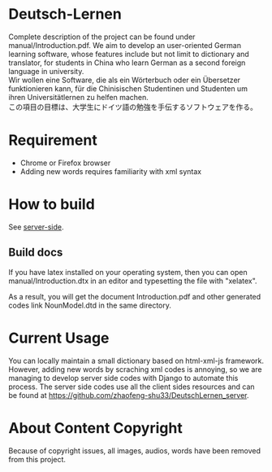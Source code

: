 # Deutsch-Lernen
Complete description of the project can be found under manual/Introduction.pdf.
We aim to develop an user-oriented German learning software, whose features include but not limit to dictionary and translator, for students in China who learn German as a second foreign language in university.       
Wir wollen eine Software, die als ein Wörterbuch oder ein Übersetzer funktionieren kann, für die Chinisischen Studentinen und Studenten um ihren Universitätlernen zu helfen machen.       
この項目の目標は、大学生にドイツ語の勉強を手伝するソフトウェアを作る。

# Requirement
* Chrome or Firefox browser<br>
* Adding new words requires familiarity with xml syntax

# How to build
See  [server-side](https://github.com/Leidenschaft/DeutschLernen_server).

## Build docs
If you have latex installed on your operating system, then you can open manual/Introduction.dtx in an editor and typesetting the file with "xelatex".

As a result, you will get the document Introduction.pdf and other generated codes link NounModel.dtd in the same directory.

# Current Usage
You can locally maintain a small dictionary based on html-xml-js framework. 
However, adding new words by scraching xml codes is annoying, 
so we are managing to develop server side codes with Django to automate this process. 
The server side codes use all the client sides 
resources and can be found at https://github.com/zhaofeng-shu33/DeutschLernen_server.

# About Content Copyright
Because of copyright issues, all images, audios, words have been removed from this project.








